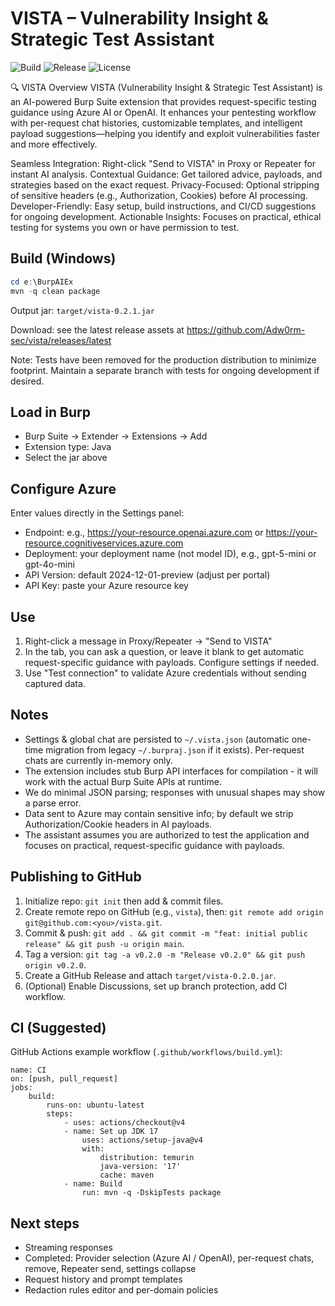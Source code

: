 # VISTA – Vulnerability Insight & Strategic Test Assistant

![Build](https://img.shields.io/github/actions/workflow/status/Adw0rm-sec/vista/build.yml?branch=main)
![Release](https://img.shields.io/github/v/release/Adw0rm-sec/vista)
![License](https://img.shields.io/github/license/Adw0rm-sec/vista)

🔍 VISTA Overview
VISTA (Vulnerability Insight & Strategic Test Assistant) is an AI-powered Burp Suite extension that provides request-specific testing guidance using Azure AI or OpenAI. It enhances your pentesting workflow with per-request chat histories, customizable templates, and intelligent payload suggestions—helping you identify and exploit vulnerabilities faster and more effectively.

Seamless Integration: Right-click "Send to VISTA" in Proxy or Repeater for instant AI analysis.
Contextual Guidance: Get tailored advice, payloads, and strategies based on the exact request.
Privacy-Focused: Optional stripping of sensitive headers (e.g., Authorization, Cookies) before AI processing.
Developer-Friendly: Easy setup, build instructions, and CI/CD suggestions for ongoing development.
Actionable Insights: Focuses on practical, ethical testing for systems you own or have permission to test.

## Build (Windows)

```powershell
cd e:\BurpAIEx
mvn -q clean package
```

Output jar: `target/vista-0.2.1.jar`

Download: see the latest release assets at https://github.com/Adw0rm-sec/vista/releases/latest

Note: Tests have been removed for the production distribution to minimize footprint. Maintain a separate branch with tests for ongoing development if desired.

## Load in Burp
- Burp Suite -> Extender -> Extensions -> Add
- Extension type: Java
- Select the jar above

## Configure Azure

Enter values directly in the Settings panel:
- Endpoint: e.g., https://your-resource.openai.azure.com or https://your-resource.cognitiveservices.azure.com
- Deployment: your deployment name (not model ID), e.g., gpt-5-mini or gpt-4o-mini
- API Version: default 2024-12-01-preview (adjust per portal)
- API Key: paste your Azure resource key

## Use
1. Right-click a message in Proxy/Repeater -> "Send to VISTA"
2. In the tab, you can ask a question, or leave it blank to get automatic request-specific guidance with payloads. Configure settings if needed.
3. Use "Test connection" to validate Azure credentials without sending captured data.

## Notes
- Settings & global chat are persisted to `~/.vista.json` (automatic one-time migration from legacy `~/.burpraj.json` if it exists). Per-request chats are currently in-memory only.
- The extension includes stub Burp API interfaces for compilation - it will work with the actual Burp Suite APIs at runtime.
- We do minimal JSON parsing; responses with unusual shapes may show a parse error.
- Data sent to Azure may contain sensitive info; by default we strip Authorization/Cookie headers in AI payloads.
 - The assistant assumes you are authorized to test the application and focuses on practical, request-specific guidance with payloads.

## Publishing to GitHub
1. Initialize repo: `git init` then add & commit files.
2. Create remote repo on GitHub (e.g., `vista`), then: `git remote add origin git@github.com:<you>/vista.git`.
3. Commit & push: `git add . && git commit -m "feat: initial public release" && git push -u origin main`.
4. Tag a version: `git tag -a v0.2.0 -m "Release v0.2.0" && git push origin v0.2.0`.
5. Create a GitHub Release and attach `target/vista-0.2.0.jar`.
6. (Optional) Enable Discussions, set up branch protection, add CI workflow.

## CI (Suggested)
GitHub Actions example workflow (`.github/workflows/build.yml`):
```
name: CI
on: [push, pull_request]
jobs:
	build:
		runs-on: ubuntu-latest
		steps:
			- uses: actions/checkout@v4
			- name: Set up JDK 17
				uses: actions/setup-java@v4
				with:
					distribution: temurin
					java-version: '17'
					cache: maven
			- name: Build
				run: mvn -q -DskipTests package
```


## Next steps
- Streaming responses
- Completed: Provider selection (Azure AI / OpenAI), per-request chats, remove, Repeater send, settings collapse
- Request history and prompt templates
- Redaction rules editor and per-domain policies
